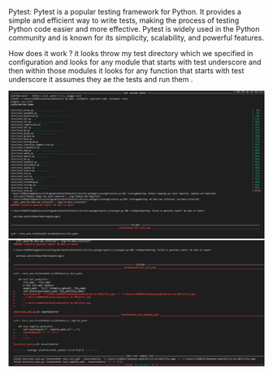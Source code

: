 Pytest:
Pytest is a popular testing framework for Python. It provides a simple and efficient way to write tests, 
making the process of testing Python code easier and more effective. 
Pytest is widely used in the Python community and is known for its simplicity, scalability, and powerful features.

How does it work ?
it looks throw my test directory which we specified in configuration and looks for any module that 
starts with test underscore and then within those modules it looks for any function that starts with test underscore
it assumes they ae the tests and run them .

![](./img/pytest.png)
![](./img/pytest2.png)

